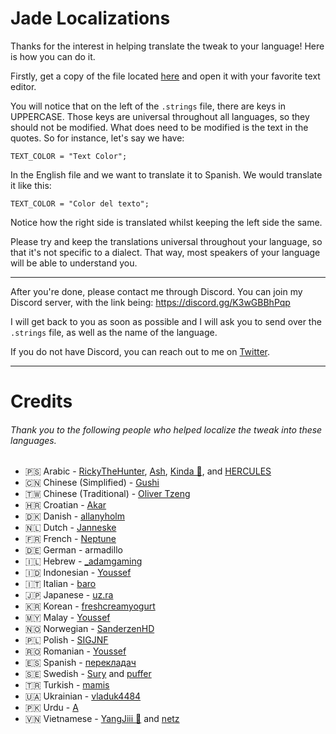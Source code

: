 # Jade Localizations

Thanks for the interest in helping translate the tweak to your language! Here is how you can do it.

Firstly, get a copy of the file located [here](/Localizable.strings) and open it with your favorite text editor.

You will notice that on the left of the `.strings` file, there are keys in UPPERCASE. Those keys are universal throughout all languages, so they should not be modified. What does need to be modified is the text in the quotes. So for instance, let's say we have:

```
TEXT_COLOR = "Text Color";
```

In the English file and we want to translate it to Spanish. We would translate it like this:

```
TEXT_COLOR = "Color del texto";
```

Notice how the right side is translated whilst keeping the left side the same.

Please try and keep the translations universal throughout your language, so that it's not specific to a dialect. That way, most speakers of your language will be able to understand you.

---

After you're done, please contact me through Discord. You can join my Discord server, with the link being:
https://discord.gg/K3wGBBhPqp

I will get back to you as soon as possible and I will ask you to send over the `.strings` file, as well as the name of the language.

If you do not have Discord, you can reach out to me on [Twitter](https://twitter.com/NightwindDev).

---

# Credits

###### Thank you to the following people who helped localize the tweak into these languages.

- 🇵🇸 Arabic - [RickyTheHunter](https://discordapp.com/users/859787484236873788), [Ash](https://twitter.com/ash001_), [Kinda 🦋](https://discordapp.com/users/1029075910298718319), and [HERCULES](https://discordapp.com/users/990813551071469568)
- 🇨🇳 Chinese (Simplified) - [Gushi](https://twitter.com/Put_Story)
- 🇹🇼 Chinese (Traditional) - [Oliver Tzeng](https://twitter.com/olivertzeng)
- 🇭🇷 Croatian - [Akar](https://discordapp.com/users/149482655149326336)
- 🇩🇰 Danish - [allanyholm](https://discordapp.com/users/265123526489407488)
- 🇳🇱 Dutch - [Janneske](https://twitter.com/jam_minty)
- 🇫🇷 French - [Neptune](https://discordapp.com/users/320597836758777856)
- 🇩🇪 German - armadillo
- 🇮🇱 Hebrew - [_adamgaming](https://discordapp.com/users/898525096216522762)
- 🇮🇩 Indonesian - [Youssef](https://github.com/ywef)
- 🇮🇹 Italian - [baro](https://discordapp.com/users/315645614778089473)
- 🇯🇵 Japanese - [uz.ra](https://twitter.com/ChromiumCandy)
- 🇰🇷 Korean - [freshcreamyogurt](https://discordapp.com/users/342834140824993792)
- 🇲🇾 Malay - [Youssef](https://github.com/ywef)
- 🇳🇴 Norwegian - [SanderzenHD](https://twitter.com/sanderzenhd)
- 🇵🇱 Polish - [SIGJNF](https://discordapp.com/users/555093814403137548)
- 🇷🇴 Romanian - [Youssef](https://github.com/ywef)
- 🇪🇸 Spanish - [перекладач](https://discordapp.com/users/852586745002197074)
- 🇸🇪 Swedish - [Sury](https://suuryartz.netlify.app) and [puffer](https://discordapp.com/users/1182552623182790660)
- 🇹🇷 Turkish - [mamis](https://instagram.com/mamistard)
- 🇺🇦 Ukrainian - [vladuk4484](https://discordapp.com/users/981928349863661600)
- 🇵🇰 Urdu - [A](https://discordapp.com/users/544986852986191894)
- 🇻🇳 Vietnamese - [YangJiii 🍉](https://twitter.com/duongduong0908) and [netz](https://twitter.com/tk_netz)
